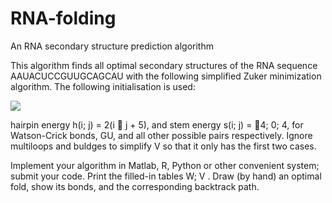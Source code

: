 # RNA-folding
An RNA secondary structure prediction algorithm 


This algorithm finds all optimal secondary structures of the RNA sequence AAUACUCCGUUGCAGCAU with the following simplified Zuker minimization algorithm. The following initialisation is used:

![](https://cdn.mathpix.com/snip/images/QrRwm24e_uKi3866bQxc59Ybxh-NDgrNPXLqugmPi14.original.fullsize.png)

hairpin energy h(i; j) = 2(i 􀀀 j + 5), and stem energy s(i; j) = 􀀀4; 0; 4, for Watson-Crick bonds, GU, and all
other possible pairs respectively. Ignore multiloops and buldges to simplify V so that it only has the first two
cases.


Implement your algorithm in Matlab, R, Python or other convenient system; submit your code. Print the filled-in tables W; V . Draw (by hand) an optimal fold, show its bonds, and the corresponding backtrack path.

